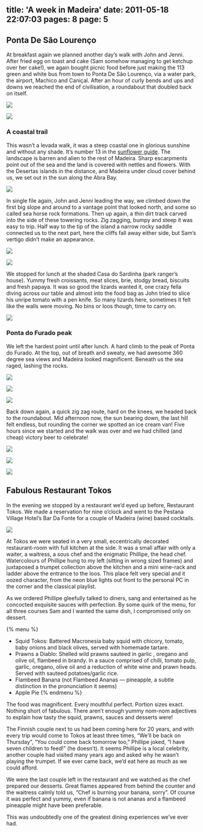title: 'A week in Madeira'
date: 2011-05-18 22:07:03
pages: 8
page: 5
---

## Ponta De São Lourenço

At breakfast again we planned another day’s walk with John and Jenni. After fried egg on toast and cake (Sam somehow managing to get ketchup over her cake!), we again bought picnic food before just making the 113 green and white bus from town to Ponta De São Lourenço, via a water park, the airport, Machico and Caniçal. After an hour of curly bends and ups and downs we reached the end of civilisation, a roundabout that doubled back on itself.

[![](http://host.trivialbeing.org/up/small/madeira-054-machico.jpg)](http://host.trivialbeing.org/up/madeira-054-machico.jpg)

[![](http://host.trivialbeing.org/up/small/madeira-055-sam-buses.jpg)](http://host.trivialbeing.org/up/madeira-055-sam-buses.jpg)

### A coastal trail

This wasn’t a levada walk, it was a steep coastal one in glorious sunshine and without any shade. It’s number 13 in the [sunflower guide](http://amzn.to/mcTwRT "Read reviews on Amazon"). The landscape is barren and alien to the rest of Madeira. Sharp escarpments point out of the sea and the land is covered with nettles and flowers. With the Desertas islands in the distance, and Madeira under cloud cover behind us, we set out in the sun along the Abra Bay.

[![](http://host.trivialbeing.org/up/small/madeira-059-ponto-de-sao-lourenco.jpg)](http://host.trivialbeing.org/up/madeira-059-ponto-de-sao-lourenco.jpg)

In single file again, John and Jenni leading the way, we climbed down the first big slope and around to a vantage point that looked north, and some so called sea horse rock formations. Then up again, a thin dirt track carved into the side of these towering rocks. Zig zagging, bumpy and steep it was easy to trip. Half way to the tip of the island a narrow rocky saddle connected us to the next part, here the cliffs fall away either side, but Sam’s vertigo didn’t make an appearance.

[![](http://host.trivialbeing.org/up/small/madeira-060-ponto-de-sao-lourenco.jpg)](http://host.trivialbeing.org/up/madeira-060-ponto-de-sao-lourenco.jpg)

[![](http://host.trivialbeing.org/up/small/madeira-063-ponto-de-sao-lourenco-walk.jpg)](http://host.trivialbeing.org/up/madeira-063-ponto-de-sao-lourenco-walk.jpg)

We stopped for lunch at the shaded Casa do Sardinha (park ranger’s house). Yummy fresh croissants, meat slices, brie, stodgy bread, biscuits and fresh papaya. It was so good the lizards wanted it, one crazy fella diving across our table and almost into the food bag as John tried to slice his unripe tomato with a pen knife. So many lizards here, sometimes it felt like the walls were moving. No bins or loos though, time to carry on.

[![](http://host.trivialbeing.org/up/small/madeira-064-papaya-picnic.jpg)](http://host.trivialbeing.org/up/madeira-064-papaya-picnic.jpg)

### Ponta do Furado peak

We left the hardest point until after lunch. A hard climb to the peak of Ponta do Furado. At the top, out of breath and sweaty, we had awesome 360 degree sea views and Madeira looked magnificent. Beneath us the sea raged, lashing the rocks.

[![](http://host.trivialbeing.org/up/small/madeira-066-climbing-ponta-do-furado.jpg)](http://host.trivialbeing.org/up/madeira-066-climbing-ponta-do-furado.jpg)

[![](http://host.trivialbeing.org/up/small/madeira-068-madeira-view.jpg)](http://host.trivialbeing.org/up/madeira-068-madeira-view.jpg)

[![](http://host.trivialbeing.org/up/small/madeira-074-down-ponta-do-furado.jpg)](http://host.trivialbeing.org/up/madeira-074-down-ponta-do-furado.jpg)

Back down again, a quick zig zag route, hard on the knees, we headed back to the roundabout. Mid afternoon now, the sun bearing down, the last hill felt endless, but rounding the corner we spotted an ice cream van! Five hours since we started and the walk was over and we had chilled (and cheap) victory beer to celebrate!

[![](http://host.trivialbeing.org/up/small/madeira-075-ponta-do-furado.jpg)](http://host.trivialbeing.org/up/madeira-075-ponta-do-furado.jpg)

[![](http://host.trivialbeing.org/up/small/madeira-080-ponto-de-sao-lourenco-walk.jpg)](http://host.trivialbeing.org/up/madeira-080-ponto-de-sao-lourenco-walk.jpg)

[![](http://host.trivialbeing.org/up/small/madeira-081-coral-beer.jpg)](http://host.trivialbeing.org/up/madeira-081-coral-beer.jpg)

## Fabulous Restaurant Tokos

In the evening we stopped by a restaurant we’d eyed up before, Restaurant Tokos. We made a reservation for nine o’clock and went to the Pestana Village Hotel’s Bar Da Fonte for a couple of Madeira (wine) based cocktails.

[![](http://host.trivialbeing.org/up/small/madeira-141-restaurant-tokos.jpg)](http://host.trivialbeing.org/up/madeira-141-restaurant-tokos.jpg)

At Tokos we were seated in a very small, eccentrically decorated restaurant-room with full kitchen at the side. It was a small affair with only a waiter, a waitress, a sous chef and the enigmatic Phillipe, the head chef. Watercolours of Phillipe hung to my left (sitting in wrong sized frames) and juxtaposed a trumpet collection above the kitchen and a mini wine-rack and ladder above the entrance to the loos. This place felt very special and it oozed character, from the neon blue lights out front to the personal PC in the corner and the classical playlist.

As we ordered Phillipe gleefully talked to diners, sang and entertained as he concocted exquisite sauces with perfection. By some quirk of the menu, for all three courses Sam and I wanted the same dish, I compromised only on dessert.

{% menu %}
* Squid Tokos: Battered Macronesia baby squid with chicory, tomato, baby onions and black olives, served with homemade tartare.
* Prawns a Diablo: Shelled wild prawns sauteed in garlic , oregano and olive oil, flambeed in brandy. In a sauce comprised of chilli, tomato pulp, garlic, oregano, olive oil and a reduction of white wine and prawn heads. Served with sauteed potatoes/garlic rice.
* Flambeed Banana (not Flambeed Ananas — pineapple, a subtle distinction in the pronunciation it seems)
* Apple Pie
{% endmenu %}

The food was magnificent. Every mouthful perfect. Portion sizes exact. Nothing short of fabulous. There aren’t enough yummy nom-nom adjectives to explain how tasty the squid, prawns, sauces and desserts were!

The Finnish couple next to us had been coming here for 20 years, and with every trip would come to Tokos at least three times, “We’ll be back on Thursday”, “You could come back tomorrow too,” Phillipe joked, “I have seven children to feed!” (he doesn’t). It seems Phillipe is a local celebrity, another couple had visited many years ago and asked why he wasn’t playing the trumpet. If we ever came back, we’d eat here as much as we could afford.

We were the last couple left in the restaurant and we watched as the chef prepared our desserts. Great flames appeared from behind the counter and the waitress calmly told us, “Chef is burning your banana, sorry”. Of course it was perfect and yummy, even if banana is not ananas and a flambeed pineapple might have been preferable.

This was undoubtedly one of the greatest dining experiences we’ve ever had.
